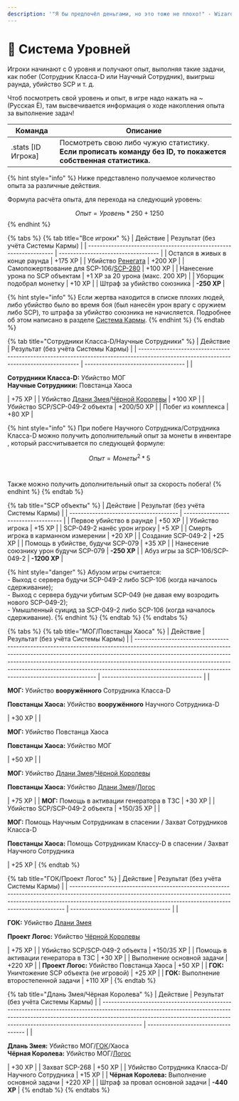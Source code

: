 ```yaml
---
description: '"Я бы предпочёл деньгами, но это тоже не плохо!" - Wizardry 8 (Перевод "Бука")'
---
```


# 💎 Система Уровней

Игроки начинают с 0 уровня и получают опыт, выполняя такие задачи, как побег (Сотрудник Класса-D или Научный Сотрудник), выигрыш раунда, убийство SCP и т. д.

Чтоб посмотреть свой уровень и опыт, в игре надо нажать на \~ (Русская Ё), там высвечивается информация о ходе накопления опыта за выполнение задач!

| Команда             | Описание                                                                                                       |
| ------------------- | -------------------------------------------------------------------------------------------------------------- |
| .stats \[ID Игрока] | Посмотреть свою либо чужую статистику. **Если прописать команду без ID, то покажется собственная статистика.** |

{% hint style="info" %}
Ниже представлено получаемое количество опыта за различные действия.

Формула расчёта опыта, для перехода на следующий уровень:

$$Опыт = Уровень * 250 + 1250$$
{% endhint %}

{% tabs %}
{% tab title="Все игроки" %}
| Действие                                                           | Результат (без учёта Системы Кармы) |
| ------------------------------------------------------------------ | ----------------------------------- |
| Остался в живых в конце раунда                                     | +175 XP                             |
| Убийство [Ренегата](mechanics/other.md)                            | +200 XP                             |
| Самопожертвование для SCP-106/[SCP-280](../custom-scps/scp-280.md) | +100 XP                             |
| Нанесение урона по SCP объектам                                    | +1 ХР за 20 урона (макс. 200 XP)    |
| Уборщик подобрал монетку                                           | +10 XP                              |
| Штраф за убийство союзника                                         | **-250 XP**                         |

{% hint style="info" %}
Если жертва находится в списке плохих людей, либо убийство было во время боя (был нанесён урон врагу с оружием либо SCP), то штрафа за убийство союзника не начисляется. Подробнее об этом написано в разделе [Система Кармы](karma-system.md).
{% endhint %}
{% endtab %}

{% tab title="Сотрудники Класса-D/Научные Сотрудники" %}
| Действие                                                                                                                                | Результат (без учёта Системы Кармы) |
| --------------------------------------------------------------------------------------------------------------------------------------- | ----------------------------------- |
| <p><strong>Сотрудники Класса-D:</strong> Убийство МОГ<br><strong>Научные Сотрудники:</strong> Повстанца Хаоса</p>                       | +75 XP                              |
| Убийство [Длани Змея](../custom-classes/custom-teams/serpents-hand.md)/[Чёрной Королевы](../custom-classes/custom-teams/black-queen.md) | +100 XP                             |
| Убийство SCP/SCP-049-2 объекта                                                                                                          | +200/50 XP                          |
| Побег из комплекса                                                                                                                      | +80 XP                              |

{% hint style="info" %}
При побеге Научного Сотрудника/Сотрудника Класса-D можно получить дополнительный опыт за монеты в инвентаре , который рассчитывается по следующей формуле:

$$Опыт = Монеты ^ 2 * 5$$\
\
Также можно получить дополнительный опыт за скорость побега!
{% endhint %}
{% endtab %}

{% tab title="SCP объекты" %}
| Действие                               | Результат (без учёта Системы Кармы) |
| -------------------------------------- | ----------------------------------- |
| Первое убийство в раунде               | +50 XP                              |
| Убийство игрока                        | +15 XP                              |
| SCP-049-2 нанёс урон игроку            | +5 XP                               |
| Смерть игрока в карманном измерении    | +20 XP                              |
| Создание SCP-049-2                     | +25 XP                              |
| Помощь в убийстве, будучи SCP-079      | +35 XP                              |
| Нанесение союзнику урон будучи SCP-079 | **-250 XP**                         |
| Абуз игры за SCP-106/SCP-049-2         | **-1200 XP**                        |

{% hint style="danger" %}
Абузом игры считается:\
\- Выход с сервера будучи SCP-049-2 либо SCP-106 (когда началось сдерживание);\
\- Выход с сервера будучи убитым SCP-049 (не давая ему возродить нового SCP-049-2);\
\- Умышленный суицид за SCP-049-2 либо SCP-106 (когда началось сдерживание).
{% endhint %}
{% endtab %}
{% endtabs %}

{% tabs %}
{% tab title="МОГ/Повстанцы Хаоса" %}
| Действие                                                                                                                                                                                                                                                                                                                                                                                 | Результат (без учёта Системы Кармы) |
| ---------------------------------------------------------------------------------------------------------------------------------------------------------------------------------------------------------------------------------------------------------------------------------------------------------------------------------------------------------------------------------------- | ----------------------------------- |
| <p><strong>МОГ:</strong> Убийство <strong>вооружённого</strong> Сотрудника Класса-D</p><p><strong>Повстанцы Хаоса:</strong> Убийство <strong>вооружённого</strong> Научного Сотрудника-D</p>                                                                                                                                                                                             | +30 XP                              |
| <p><strong>МОГ:</strong> Убийство Повстанца Хаоса</p><p><strong>Повстанцы Хаоса:</strong> Убийство МОГ</p>                                                                                                                                                                                                                                                                               | +50 XP                              |
| <p><strong>МОГ:</strong> Убийство <a href="../custom-classes/custom-teams/serpents-hand.md">Длани Змея</a>/<a href="../custom-classes/custom-teams/black-queen.md">Чёрной Королевы</a></p><p><strong>Повстанцы Хаоса:</strong> Убийство <a href="../custom-classes/custom-teams/serpents-hand.md">Длани Змея</a>/<a href="../custom-classes/custom-teams/project-logos.md">Логос</a></p> | +75 XP                              |
| **МОГ:** Помощь в активации генератора в ТЗС                                                                                                                                                                                                                                                                                                                                             | +30 XP                              |
| Убийство SCP/SCP-049-2 объекта                                                                                                                                                                                                                                                                                                                                                           | +150/35 XP                          |
| <p><strong>МОГ:</strong> Помощь Научным Сотрудникам в спасении / Захват Сотрудников Класса-D</p><p><strong>Повстанцы Хаоса:</strong> Помощь Сотрудникам Классу-D в спасении / Захват Научного Сотрудника</p>                                                                                                                                                                             | +25 XP                              |
{% endtab %}

{% tab title="ГОК/Проект Логос" %}
| Действие                                                                                                                                                                                                                                 | Результат (без учёта Системы Кармы) |
| ---------------------------------------------------------------------------------------------------------------------------------------------------------------------------------------------------------------------------------------- | ----------------------------------- |
| <p><strong>ГОК:</strong> Убийство <a href="../custom-classes/custom-teams/serpents-hand.md">Длани Змея</a></p><p><strong>Проект Логос:</strong> Убийство <a href="../custom-classes/custom-teams/black-queen.md">Чёрной Королевы</a></p> | +75 XP                              |
| Убийство SCP/SCP-049-2 объекта                                                                                                                                                                                                           | +150/35 XP                          |
| Помощь в активации генератора в ТЗС                                                                                                                                                                                                      | +30 XP                              |
| Выполнение основной задачи                                                                                                                                                                                                               | +220 XP                             |
| **Проект Логос:** Убийство Повстанца Хаоса                                                                                                                                                                                               | +50 XP                              |
| **ГОК:** Уничтожение SCP объекта (не игровой)                                                                                                                                                                                            | +25 XP                              |
| **ГОК:** Выполнение второстепенной задачи                                                                                                                                                                                                | +110 XP                             |
{% endtab %}

{% tab title="Длань Змея/Чёрная Королева" %}
| Действие                                                                                                                                                                                                                                                 | Результат (без учёта Системы Кармы) |
| -------------------------------------------------------------------------------------------------------------------------------------------------------------------------------------------------------------------------------------------------------- | ----------------------------------- |
| <p><strong>Длань Змея:</strong> Убийство МОГ/<a href="../custom-classes/custom-teams/global-occult-coalition.md">ГОК</a>/Хаоса<br><strong>Чёрная Королева:</strong> Убийство МОГ/<a href="../custom-classes/custom-teams/project-logos.md">Логос</a></p> | +30 XP                              |
| Захват SCP-268                                                                                                                                                                                                                                           | +50 XP                              |
| Убийство Сотрудника Класса-D/Научного Сотрудника                                                                                                                                                                                                         | +15 XP                              |
| **Чёрная Королева:** Выполнение основной задачи                                                                                                                                                                                                          | +220 XP                             |
| Штраф за провал основной задачи                                                                                                                                                                                                                          | **-440 XP**                         |
{% endtab %}
{% endtabs %}
